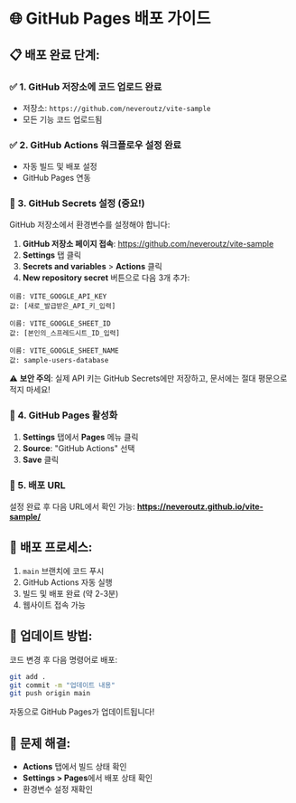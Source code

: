# 🌐 GitHub Pages 배포 가이드

## 📋 배포 완료 단계:

### ✅ 1. GitHub 저장소에 코드 업로드 완료
- 저장소: `https://github.com/neveroutz/vite-sample`
- 모든 기능 코드 업로드됨

### ✅ 2. GitHub Actions 워크플로우 설정 완료
- 자동 빌드 및 배포 설정
- GitHub Pages 연동

### 🔧 3. GitHub Secrets 설정 (중요!)

GitHub 저장소에서 환경변수를 설정해야 합니다:

1. **GitHub 저장소 페이지 접속**: https://github.com/neveroutz/vite-sample
2. **Settings** 탭 클릭
3. **Secrets and variables** > **Actions** 클릭
4. **New repository secret** 버튼으로 다음 3개 추가:

```
이름: VITE_GOOGLE_API_KEY
값: [새로_발급받은_API_키_입력]

이름: VITE_GOOGLE_SHEET_ID
값: [본인의_스프레드시트_ID_입력]

이름: VITE_GOOGLE_SHEET_NAME
값: sample-users-database
```

⚠️ **보안 주의**: 실제 API 키는 GitHub Secrets에만 저장하고, 문서에는 절대 평문으로 적지 마세요!

### 🚀 4. GitHub Pages 활성화

1. **Settings** 탭에서 **Pages** 메뉴 클릭
2. **Source**: "GitHub Actions" 선택
3. **Save** 클릭

### 🎯 5. 배포 URL

설정 완료 후 다음 URL에서 확인 가능:
**https://neveroutz.github.io/vite-sample/**

## 📝 배포 프로세스:

1. `main` 브랜치에 코드 푸시
2. GitHub Actions 자동 실행
3. 빌드 및 배포 완료 (약 2-3분)
4. 웹사이트 접속 가능

## 🔄 업데이트 방법:

코드 변경 후 다음 명령어로 배포:
```bash
git add .
git commit -m "업데이트 내용"
git push origin main
```

자동으로 GitHub Pages가 업데이트됩니다!

## 🚨 문제 해결:

- **Actions** 탭에서 빌드 상태 확인
- **Settings > Pages**에서 배포 상태 확인
- 환경변수 설정 재확인
